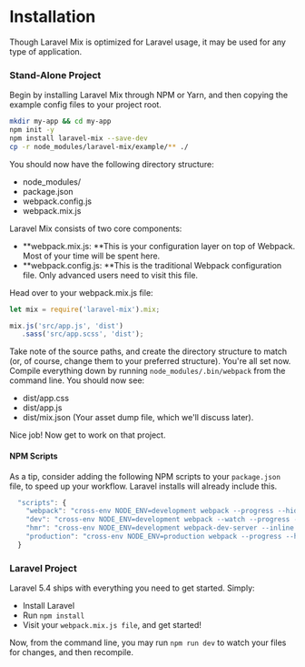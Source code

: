 # Installation

Though Laravel Mix is optimized for Laravel usage, it may be used for any type of application.

### Stand-Alone Project

Begin by installing Laravel Mix through NPM or Yarn, and then copying the example config files to your project root.

```bash
mkdir my-app && cd my-app
npm init -y
npm install laravel-mix --save-dev
cp -r node_modules/laravel-mix/example/** ./
```

You should now have the following directory structure:

* node\_modules/
* package.json
* webpack.config.js
* webpack.mix.js

Laravel Mix consists of two core components:

* **webpack.mix.js: **This is your configuration layer on top of Webpack. Most of your time will be spent here.
* **webpack.config.js: **This is the traditional Webpack configuration file. Only advanced users need to visit this file.

Head over to your webpack.mix.js file:

```js
let mix = require('laravel-mix').mix;

mix.js('src/app.js', 'dist')
   .sass('src/app.scss', 'dist');
```

Take note of the source paths, and create the directory structure to match \(or, of course, change them to your preferred structure\). You're all set now. Compile everything down by running `node_modules/.bin/webpack` from the command line. You should now see:

* dist/app.css
* dist/app.js
* dist/mix.json \(Your asset dump file, which we'll discuss later\).

Nice job! Now get to work on that project.


#### NPM Scripts

As a tip, consider adding the following NPM scripts to your `package.json` file, to speed up your workflow. Laravel installs will already include this.

```js
  "scripts": {
    "webpack": "cross-env NODE_ENV=development webpack --progress --hide-modules",
    "dev": "cross-env NODE_ENV=development webpack --watch --progress --hide-modules",
    "hmr": "cross-env NODE_ENV=development webpack-dev-server --inline --hot",
    "production": "cross-env NODE_ENV=production webpack --progress --hide-modules"
  }
```

### Laravel Project

Laravel 5.4 ships with everything you need to get started. Simply:

* Install Laravel
* Run `npm install` 
* Visit your `webpack.mix.js file`, and get started!

Now, from the command line, you may run `npm run dev` to watch your files for changes, and then recompile.

